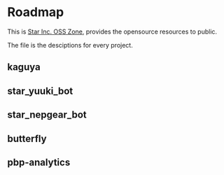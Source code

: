 # Roadmap

This is [Star Inc. OSS Zone](https://opensource.starinc.xyz),
provides the opensource resources to public.

The file is the desciptions for every project.

## kaguya

## star_yuuki_bot

## star_nepgear_bot

## butterfly

## pbp-analytics
